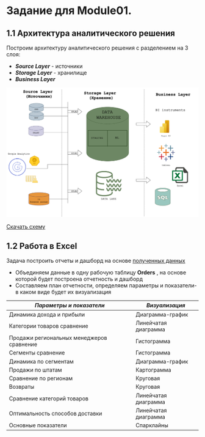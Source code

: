 # Задание для Module01.
## 1.1 Архитектура аналитического решения
Построим архитектуру аналитического решения с разделением на 3 слоя:
- ***Source Layer*** - источники
- ***Storage Layer*** - хранилище
- ***Business Layer***

![Архитектура аналитического решения][def2]

[Скачать схему](Data.zip)

## 1.2 Работа в Excel

Задача построить отчеты и дашборд на основе [полученных данных][def] 

- Объединяем данные в одну рабочую таблицу __Orders__ , на основе которой будет построена отчетность и дашборд
- Составляем план отчетности, определяем параметры и показатели-в каком виде будет их визуализация

|***Параметры и показатели***|***Визуализация***|
|---|---|
|Динамика дохода и прибыли|Диаграмма-график|
|Категории товаров сравнение|Линейчатая диаграмма|
|Продажи региональных менеджеров сравнение|Гистограмма|
|Сегменты сравнение|Гистограмма|
|Динамика по сегментам|Диаграмма-график|
|Продажи по штатам|Картограмма|
|Сравнение по регионам|Круговая|
|Возвраты|Круговая|
|Сравнение категорий товаров|Линейчатая диаграмма|
|Оптимальность способов доставки|Линейчатая диаграмма|
|Основные показатели|Спарклайны|


[def]: https://github.com/MLKURUNOVA/DataLearn/blob/main/DE%20101/Module%2001/data/Sample%20-%20Superstore.xls
[def2]: https://github.com/MLKURUNOVA/DataLearn/blob/main/DE%20101/Module%2001/img/Архитектура%20аналитического%20решения.png